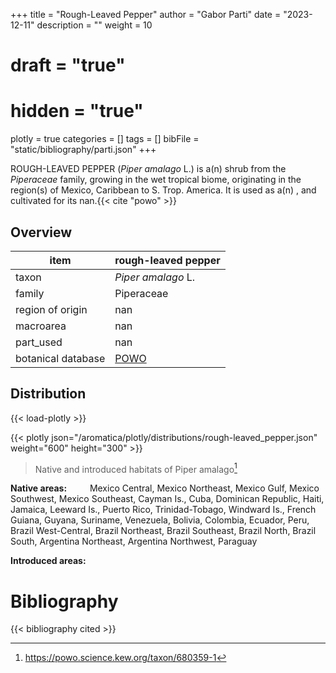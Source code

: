 +++
title = "Rough-Leaved Pepper"
author = "Gabor Parti"
date = "2023-12-11"
description = ""
weight = 10
# draft = "true"
# hidden = "true"
plotly = true
categories = []
tags = []
bibFile = "static/bibliography/parti.json"
+++



<center>



</center>

ROUGH-LEAVED PEPPER (*Piper amalago* L.) is a(n) shrub from the *Piperaceae* family, growing in the wet tropical biome, originating in the region(s) of Mexico, Caribbean to S. Trop. America. It is used as a(n)  , and cultivated for its nan.{{< cite "powo" >}}

## Overview

|       item       |                rough-leaved pepper                |
|------------------|---------------------------------------------------|
|       taxon      |                 *Piper amalago* L.                |
|      family      |                     Piperaceae                    |
| region of origin |                        nan                        |
|     macroarea    |                        nan                        |
|     part_used    |                        nan                        |
|botanical database|[POWO](https://powo.science.kew.org/taxon/680359-1)|



## Distribution

{{< load-plotly >}}

{{< plotly json="/aromatica/plotly/distributions/rough-leaved_pepper.json" weight="600" height="300" >}}

>Native and introduced habitats of Piper amalago[^powo]

[^powo]: https://powo.science.kew.org/taxon/680359-1

<p style="text-align:left;">

**Native areas:** &ensp; &ensp; &ensp; Mexico Central, Mexico Northeast, Mexico Gulf, Mexico Southwest, Mexico Southeast, Cayman Is., Cuba, Dominican Republic, Haiti, Jamaica, Leeward Is., Puerto Rico, Trinidad-Tobago, Windward Is., French Guiana, Guyana, Suriname, Venezuela, Bolivia, Colombia, Ecuador, Peru, Brazil West-Central, Brazil Northeast, Brazil Southeast, Brazil North, Brazil South, Argentina Northeast, Argentina Northwest, Paraguay

**Introduced areas:** 

</p>



# Bibliography

{{< bibliography cited >}}

